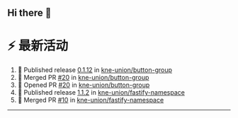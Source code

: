 ## Hi there 👋

<!--

**Here are some ideas to get you started:**

🙋‍♀️ A short introduction - what is your organization all about?
🌈 Contribution guidelines - how can the community get involved?
👩‍💻 Useful resources - where can the community find your docs? Is there anything else the community should know?
🍿 Fun facts - what does your team eat for breakfast?
🧙 Remember, you can do mighty things with the power of [Markdown](https://docs.github.com/github/writing-on-github/getting-started-with-writing-and-formatting-on-github/basic-writing-and-formatting-syntax)
-->


# ⚡ 最新活动

<!--START_SECTION:activity-->
1. 🚀 Published release [0.1.12](https://github.com/kne-union/button-group/releases/tag/0.1.12) in [kne-union/button-group](https://github.com/kne-union/button-group)
2. 🎉 Merged PR [#20](https://github.com/kne-union/button-group/pull/20) in [kne-union/button-group](https://github.com/kne-union/button-group)
3. 💪 Opened PR [#20](https://github.com/kne-union/button-group/pull/20) in [kne-union/button-group](https://github.com/kne-union/button-group)
4. 🚀 Published release [1.1.2](https://github.com/kne-union/fastify-namespace/releases/tag/1.1.2) in [kne-union/fastify-namespace](https://github.com/kne-union/fastify-namespace)
5. 🎉 Merged PR [#10](https://github.com/kne-union/fastify-namespace/pull/10) in [kne-union/fastify-namespace](https://github.com/kne-union/fastify-namespace)
<!--END_SECTION:activity-->

---
